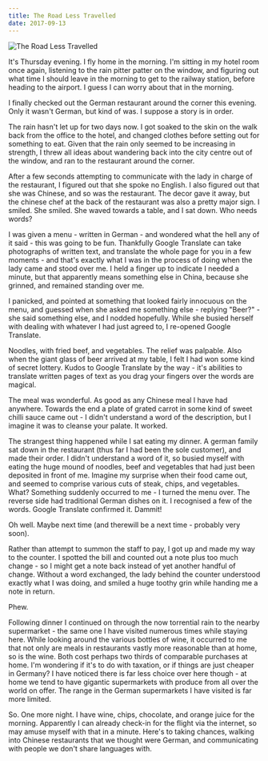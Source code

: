 ```yaml
---
title: The Road Less Travelled
date: 2017-09-13
---
```


![The Road Less Travelled](https://source.unsplash.com/X6cChncECA8/1600x900)

It's Thursday evening. I fly home in the morning. I'm sitting in my hotel room once again, listening to the rain pitter patter on the window, and figuring out what time I should leave in the morning to get to the railway station, before heading to the airport. I guess I can worry about that in the morning.

I finally checked out the German restaurant around the corner this evening. Only it wasn't German, but kind of was. I suppose a story is in order.

The rain hasn't let up for two days now. I got soaked to the skin on the walk back from the office to the hotel, and changed clothes before setting out for something to eat. Given that the rain only seemed to be increasing in strength, I threw all ideas about wandering back into the city centre out of the window, and ran to the restaurant around the corner.

After a few seconds attempting to communicate with the lady in charge of the restaurant, I figured out that she spoke no English. I also figured out that she was Chinese, and so was the restaurant. The decor gave it away, but the chinese chef at the back of the restaurant was also a pretty major sign. I smiled. She smiled. She waved towards a table, and I sat down. Who needs words?

I was given a menu - written in German - and wondered what the hell any of it said - this was going to be fun. Thankfully Google Translate can take photographs of written text, and translate the whole page for you in a few moments - and that's exactly what I was in the process of doing when the lady came and stood over me. I held a finger up to indicate I needed a minute, but that apparently means something else in China, because she grinned, and remained standing over me.

I panicked, and pointed at something that looked fairly innocuous on the menu, and guessed when she asked me something else - replying "Beer?" - she said something else, and I nodded hopefully. While she busied herself with dealing with whatever I had just agreed to, I re-opened Google Translate.

Noodles, with fried beef, and vegetables. The relief was palpable. Also when the giant glass of beer arrived at my table, I felt I had won some kind of secret lottery. Kudos to Google Translate by the way - it's abilities to translate written pages of text as you drag your fingers over the words are magical.

The meal was wonderful. As good as any Chinese meal I have had anywhere. Towards the end a plate of grated carrot in some kind of sweet chilli sauce came out - I didn't understand a word of the description, but I imagine it was to cleanse your palate. It worked.

The strangest thing happened while I sat eating my dinner. A german family sat down in the restaurant (thus far I had been the sole customer), and made their order. I didn't understand a word of it, so busied myself with eating the huge mound of noodles, beef and vegetables that had just been deposited in front of me. Imagine my surprise when their food came out, and seemed to comprise various cuts of steak, chips, and vegetables. What? Something suddenly occurred to me - I turned the menu over. The reverse side had traditional German dishes on it. I recognised a few of the words. Google Translate confirmed it. Dammit!

Oh well. Maybe next time (and therewill be a next time - probably very soon).

Rather than attempt to summon the staff to pay, I got up and made my way to the counter. I spotted the bill and counted out a note plus too much change - so I might get a note back instead of yet another handful of change. Without a word exchanged, the lady behind the counter understood exactly what I was doing, and smiled a huge toothy grin while handing me a note in return.

Phew.

Following dinner I continued on through the now torrential rain to the nearby supermarket - the same one I have visited numerous times while staying here. While looking around the various bottles of wine, it occurred to me that not only are meals in restaurants vastly more reasonable than at home, so is the wine. Both cost perhaps two thirds of comparable purchases at home. I'm wondering if it's to do with taxation, or if things are just cheaper in Germany? I have noticed there is far less choice over here though - at home we tend to have gigantic supermarkets with produce from all over the world on offer. The range in the German supermarkets I have visited is far more limited.

So. One more night. I have wine, chips, chocolate, and orange juice for the morning. Apparently I can already check-in for the flight via the internet, so may amuse myself with that in a minute. Here's to taking chances, walking into Chinese restaurants that we thought were German, and communicating with people we don't share languages with.